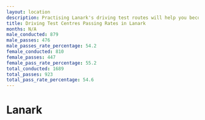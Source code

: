```yaml
---
layout: location
description: Practising Lanark's driving test routes will help you become more confident in your gear-changing abilities.
title: Driving Test Centres Passing Rates in Lanark
months: N/A
male_conducted: 879
male_passes: 476
male_passes_rate_percentage: 54.2
female_conducted: 810
female_passes: 447
female_pass_rate_percentage: 55.2
total_conducted: 1689
total_passes: 923
total_pass_rate_percentage: 54.6
---
```


# Lanark
